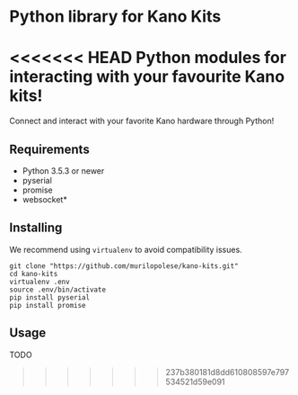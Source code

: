 # Python library for Kano Kits

<<<<<<< HEAD
Python modules for interacting with your favourite Kano kits!
=======
Connect and interact with your favorite Kano hardware through Python!

## Requirements

- Python 3.5.3 or newer
- pyserial
- promise
- websocket*

## Installing

We recommend using `virtualenv` to avoid compatibility issues.

```
git clone "https://github.com/murilopolese/kano-kits.git"
cd kano-kits
virtualenv .env
source .env/bin/activate
pip install pyserial
pip install promise
```
## Usage

TODO

>>>>>>> 237b380181d8dd610808597e797534521d59e091
